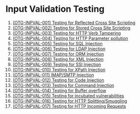 # Input Validation Testing
1. [(OTG-INPVAL-001) Testing for Reflected Cross Site Scripting ](https://github.com/huyenlamchiton/owasp/blob/master/Input%20Validation%20Testing/%5BOTG-INPVAL-001%5D%20Reflected%20Cross%20site%20scripting.md)  
2. [(OTG-INPVAL-002) Testing for Stored Cross Site Scripting ](https://github.com/huyenlamchiton/owasp/blob/master/Input%20Validation%20Testing/%5BOTG-INPVAL-002%5D%20Stored%20Cross%20site%20scripting%20.md)  
3. [(OTG-INPVAL-003) Testing for HTTP Verb Tampering ]()  
4. [(OTG-INPVAL-004) Testing for HTTP Parameter pollution ]()  
5. [(OTG-INPVAL-005) Testing for SQL Injection ]()  
6. [(OTG-INPVAL-006) Testing for LDAP Injection ]()  
7. [(OTG-INPVAL-007) Testing for ORM Injection ]()  
8. [(OTG-INPVAL-008) Testing for XML Injection ]()  
9. [(OTG-INPVAL-009) Testing for SSI Injection]()  
10. [(OTG-INPVAL-010) Testing for XPath Injection]()  
11. [(OTG-INPVAL-011) IMAP/SMTP Injection]()  
12. [(OTG-INPVAL-012) Testing for Code Injection]()  
13. [(OTG-INPVAL-013) Testing for Command Injection ]()  
14. [(OTG-INPVAL-014) Testing for Buffer overflow ]()  
15. [(OTG-INPVAL-015) Testing for incubated vulnerabilities]()  
16. [(OTG-INPVAL-016) Testing for HTTP Splitting/Smuggling ]()  
17. [(OTG-INPVAL-017) Testing for HTTP Incoming Requests ]()  
